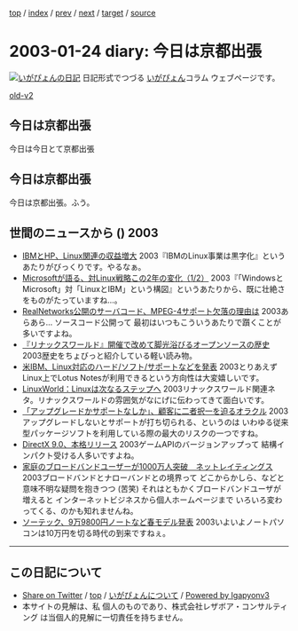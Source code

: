 [top](../index.html) 
 / [index](index.html) 
 / [prev](ig030123.html) 
 / [next](ig030128.html) 
 / [target](http://www.igapyon.jp/igapyon/diary/2003/ig030124.html) 
 / [source](https://github.com/igapyon/diary/blob/master/2003/ig030124.src.md) 

2003-01-24 diary: 今日は京都出張
=====================================================================================================
[![いがぴょんの日記](http://www.igapyon.jp/igapyon/diary/images/iga200306s.jpg "いがぴょん")](http://www.igapyon.jp/igapyon/diary/memo/memoigapyon.html) 日記形式でつづる [いがぴょん](http://www.igapyon.jp/igapyon/diary/memo/memoigapyon.html)コラム ウェブページです。

[old-v2](ig030124-orig.html)

## 今日は京都出張

今日は今日とて京都出張


## 今日は京都出張

今日は京都出張。ふう。

## 世間のニュースから () 2003

* [IBMとHP、Linux関連の収益増大](http://www.zdnet.co.jp/news/0301/23/nebt_08.html)  2003『IBMのLinux事業は黒字化』というあたりがびっくりです。やるなぁ。
* [Microsoftが語る、対Linux戦略この2年の変化（1/2）](http://www.zdnet.co.jp/news/0301/23/ne00_houston.html)  2003『「WindowsとMicrosoft」対「LinuxとIBM」という構図』というあたりから、既に壮絶さをものがたっていますね…。
* [RealNetworks公開のサーバコード、MPEG-4サポート欠落の理由は](http://www.zdnet.co.jp/news/0301/24/nebt_12.html)  2003あらあら… ソースコード公開って 最初はいつもこういうあたりで躓くことが多いですよね。
* [『リナックスワールド』開催で改めて脚光浴びるオープンソースの歴史](http://www.hotwired.co.jp/news/news/technology/story/20030123306.html)  2003歴史をちょびっと紹介している軽い読み物。
* [米IBM、Linux対応のハード/ソフト/サポートなどを発表](http://biztech.nikkeibp.co.jp/wcs/leaf/CID/onair/biztech/comp/227393)  2003とりあえずLinux上でLotus Notesが利用できるという方向性は大変嬉しいです。
* [LinuxWorld：Linuxは次なるステップへ](http://www.zdnet.co.jp/enterprise/0301/23/epn02.html)  2003リナックスワールド関連ネタ。リナックスワールドの雰囲気がなにげに伝わってきて面白いです。
* [「アップグレードかサポートなしか」、顧客に二者択一を迫るオラクル](http://www.zdnet.co.jp/enterprise/0301/23/epn13.html)  2003アップグレードしないとサポートが打ち切られる、というのは いわゆる従来型パッケージソフトを利用している際の最大のリスクの一つですね。
* [DirectX 9.0、本格リリース](http://www.zdnet.co.jp/news/0301/24/nebt_02.html)  2003ゲームAPIのバージョンアップって 結構インパクト受ける人多いですよね。
* [家庭のブロードバンドユーザーが1000万人突破　ネットレイティングス](http://www.zdnet.co.jp/news/0301/23/njbt_08.html)  2003ブロードバンドとナローバンドとの境界って どこからかしら、などと意味不明な疑問を抱きつつ (苦笑) それはともかくブロードバンドユーザが増えると インターネットビジネスから個人ホームページまで いろいろ変わってくる、のかも知れませんね。
* [ソーテック、9万9800円ノートなど春モデル発表](http://www.zdnet.co.jp/news/0301/23/njbt_05.html)  2003いよいよノートパソコンは10万円を切る時代の到来ですねぇ。


----------------------------------------------------------------------------------------------------

## この日記について

* [Share on Twitter](https://twitter.com/intent/tweet?hashtags=igapyon%2Cdiary%2C%E3%81%84%E3%81%8C%E3%81%B4%E3%82%87%E3%82%93&text=%E4%BB%8A%E6%97%A5%E3%81%AF%E4%BA%AC%E9%83%BD%E5%87%BA%E5%BC%B5&url=http%3A%2F%2Fwww.igapyon.jp%2Figapyon%2Fdiary%2F2003%2Fig030124.html) / [top](../index.html) / [いがぴょんについて](http://www.igapyon.jp/igapyon/diary/memo/memoigapyon.html) / [Powered by Igapyonv3](https://github.com/igapyon/igapyonv3)
* 本サイトの見解は、私 個人のものであり、株式会社レザボア・コンサルティング は当個人的見解に一切責任を持ちません。 
